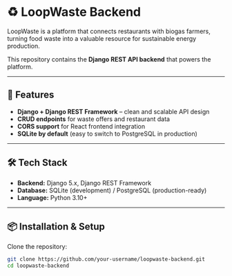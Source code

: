# ♻️ LoopWaste Backend

LoopWaste is a platform that connects restaurants with biogas farmers, turning food waste into a valuable resource for sustainable energy production.

This repository contains the **Django REST API backend** that powers the platform.

---

## 🚀 Features

- **Django + Django REST Framework** – clean and scalable API design
- **CRUD endpoints** for waste offers and restaurant data
- **CORS support** for React frontend integration
- **SQLite by default** (easy to switch to PostgreSQL in production)

---

## 🛠 Tech Stack

- **Backend:** Django 5.x, Django REST Framework  
- **Database:** SQLite (development) / PostgreSQL (production-ready)  
- **Language:** Python 3.10+  

---

## 📦 Installation & Setup

Clone the repository:

```bash
git clone https://github.com/your-username/loopwaste-backend.git
cd loopwaste-backend
